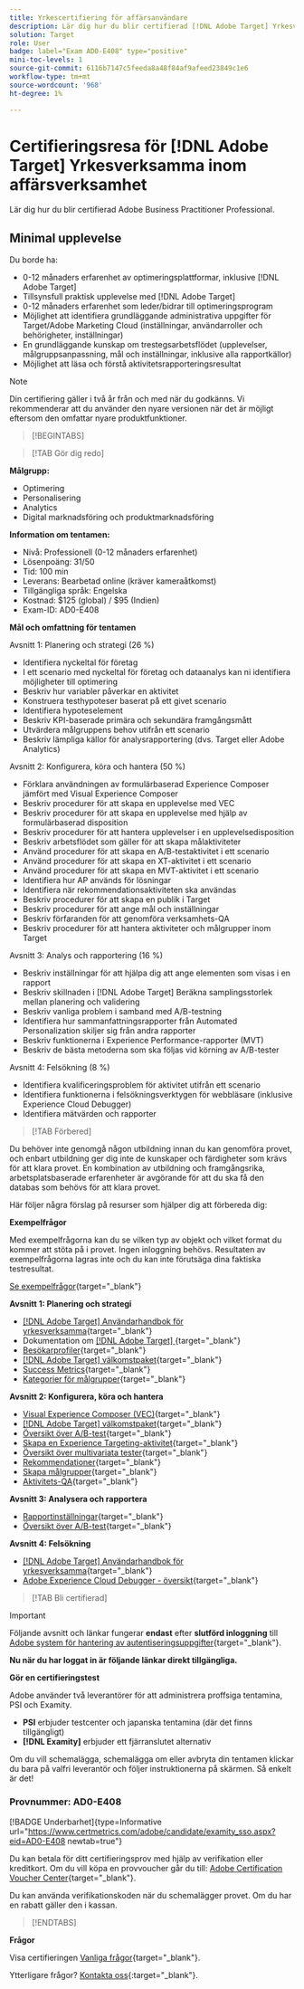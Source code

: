 ```yaml
---
title: Yrkescertifiering för affärsanvändare
description: Lär dig hur du blir certifierad [!DNL Adobe Target] Yrkesverksamma inom affärsverksamhet.
solution: Target
role: User
badge: label="Exam AD0-E408" type="positive"
mini-toc-levels: 1
source-git-commit: 6116b7147c5feeda8a48f84af9afeed23849c1e6
workflow-type: tm+mt
source-wordcount: '968'
ht-degree: 1%

---
```


# Certifieringsresa för [!DNL Adobe Target] Yrkesverksamma inom affärsverksamhet

Lär dig hur du blir certifierad Adobe Business Practitioner Professional.

## Minimal upplevelse

Du borde ha:

* 0-12 månaders erfarenhet av optimeringsplattformar, inklusive [!DNL Adobe Target]
* Tillsynsfull praktisk upplevelse med [!DNL Adobe Target]
* 0-12 månaders erfarenhet som leder/bidrar till optimeringsprogram
* Möjlighet att identifiera grundläggande administrativa uppgifter för Target/Adobe Marketing Cloud (inställningar, användarroller och behörigheter, inställningar)
* En grundläggande kunskap om trestegsarbetsflödet (upplevelser, målgruppsanpassning, mål och inställningar, inklusive alla rapportkällor)
* Möjlighet att läsa och förstå aktivitetsrapporteringsresultat

>[!NOTE]
>
>Din certifiering gäller i två år från och med när du godkänns. Vi rekommenderar att du använder den nyare versionen när det är möjligt eftersom den omfattar nyare produktfunktioner.

>[!BEGINTABS]

>[!TAB Gör dig redo]

**Målgrupp:**

* Optimering
* Personalisering
* Analytics 
* Digital marknadsföring och produktmarknadsföring

**Information om tentamen:**

* Nivå: Professionell (0-12 månaders erfarenhet)
* Lösenpoäng: 31/50
* Tid: 100 min
* Leverans: Bearbetad online (kräver kameraåtkomst)
* Tillgängliga språk: Engelska
* Kostnad: $125 (global) / $95 (Indien)
* Exam-ID: AD0-E408

**Mål och omfattning för tentamen**

Avsnitt 1: Planering och strategi (26 %)

* Identifiera nyckeltal för företag
* I ett scenario med nyckeltal för företag och dataanalys kan ni identifiera möjligheter till optimering
* Beskriv hur variabler påverkar en aktivitet
* Konstruera testhypoteser baserat på ett givet scenario
* Identifiera hypoteselement
* Beskriv KPI-baserade primära och sekundära framgångsmått
* Utvärdera målgruppens behov utifrån ett scenario
* Beskriv lämpliga källor för analysrapportering (dvs. Target eller Adobe Analytics)

Avsnitt 2: Konfigurera, köra och hantera (50 %)

* Förklara användningen av formulärbaserad Experience Composer jämfört med Visual Experience Composer
* Beskriv procedurer för att skapa en upplevelse med VEC
* Beskriv procedurer för att skapa en upplevelse med hjälp av formulärbaserad disposition
* Beskriv procedurer för att hantera upplevelser i en upplevelsedisposition
* Beskriv arbetsflödet som gäller för att skapa målaktiviteter
* Använd procedurer för att skapa en A/B-testaktivitet i ett scenario
* Använd procedurer för att skapa en XT-aktivitet i ett scenario
* Använd procedurer för att skapa en MVT-aktivitet i ett scenario
* Identifiera hur AP används för lösningar
* Identifiera när rekommendationsaktiviteten ska användas
* Beskriv procedurer för att skapa en publik i Target
* Beskriv procedurer för att ange mål och inställningar
* Beskriv förfaranden för att genomföra verksamhets-QA
* Beskriv procedurer för att hantera aktiviteter och målgrupper inom Target

Avsnitt 3: Analys och rapportering (16 %)

* Beskriv inställningar för att hjälpa dig att ange elementen som visas i en rapport
* Beskriv skillnaden i [!DNL Adobe Target] Beräkna samplingsstorlek mellan planering och validering
* Beskriv vanliga problem i samband med A/B-testning
* Identifiera hur sammanfattningsrapporter från Automated Personalization skiljer sig från andra rapporter
* Beskriv funktionerna i Experience Performance-rapporter (MVT)
* Beskriv de bästa metoderna som ska följas vid körning av A/B-tester

Avsnitt 4: Felsökning (8 %)

* Identifiera kvalificeringsproblem för aktivitet utifrån ett scenario
* Identifiera funktionerna i felsökningsverktygen för webbläsare (inklusive Experience Cloud Debugger)
* Identifiera mätvärden och rapporter

>[!TAB Förbered]

Du behöver inte genomgå någon utbildning innan du kan genomföra provet, och enbart utbildning ger dig inte de kunskaper och färdigheter som krävs för att klara provet. En kombination av utbildning och framgångsrika, arbetsplatsbaserade erfarenheter är avgörande för att du ska få den databas som behövs för att klara provet.

Här följer några förslag på resurser som hjälper dig att förbereda dig:

**Exempelfrågor**

Med exempelfrågorna kan du se vilken typ av objekt och vilket format du kommer att stöta på i provet. Ingen inloggning behövs. Resultaten av exempelfrågorna lagras inte och du kan inte förutsäga dina faktiska testresultat.

[Se exempelfrågor](https://scorpion.caveon.com/launchpad/ad0-e408-adobe-target-business-practitioner-professional-copy-5axknr){target="_blank"}

**Avsnitt 1: Planering och strategi**

* [[!DNL Adobe Target] Användarhandbok för yrkesverksamma](https://experienceleague.adobe.com/docs/target/using/target-home.html?lang=en){target="_blank"}
* Dokumentation om [[!DNL Adobe Target] ](https://experienceleague.adobe.com/docs/target.html?lang=en){target="_blank"}
* [Besökarprofiler](https://experienceleague.adobe.com/docs/target/using/audiences/visitor-profiles/visitor-profile.html?lang=en){target="_blank"}
* [[!DNL Adobe Target] välkomstpaket](https://experienceleague.adobe.com/docs/target/using/introduction/welcome/target-welcome-kit.html?lang=en){target="_blank"}
* [Success Metrics](https://experienceleague.adobe.com/docs/target/using/activities/success-metrics/success-metrics.html?lang=en){target="_blank"}
* [Kategorier för målgrupper](https://experienceleague.adobe.com/docs/target/using/audiences/create-audiences/categories-audiences/target-rules.html?lang=en){target="_blank"}

**Avsnitt 2: Konfigurera, köra och hantera**

* [Visual Experience Composer (VEC)](https://experienceleague.adobe.com/docs/target/using/experiences/vec/visual-experience-composer.html?lang=en){target="_blank"}
* [[!DNL Adobe Target] välkomstpaket](https://experienceleague.adobe.com/docs/target/using/introduction/welcome/target-welcome-kit.html?lang=en){target="_blank"}
* [Översikt över A/B-test](https://experienceleague.adobe.com/docs/target/using/activities/abtest/test-ab.html?lang=en){target="_blank"}
* [Skapa en Experience Targeting-aktivitet](https://experienceleague.adobe.com/docs/target/using/activities/experience-targeting/create-targeting/xt-create.html?lang=en){target="_blank"}
* [Översikt över multivariata tester](https://experienceleague.adobe.com/docs/target/using/activities/multivariate-test/multivariate-testing.html?lang=en){target="_blank"}
* [Rekommendationer](https://experienceleague.adobe.com/docs/target/using/recommendations/recommendations.html?lang=en){target="_blank"}
* [Skapa målgrupper](https://experienceleague.adobe.com/docs/target/using/audiences/create-audiences/audiences.html?lang=en){target="_blank"}
* [Aktivitets-QA](https://experienceleague.adobe.com/docs/target/using/activities/activity-qa/activity-qa.html?lang=en){target="_blank"}

**Avsnitt 3: Analysera och rapportera**

* [Rapportinställningar](https://experienceleague.adobe.com/docs/target/using/reports/settings/report-settings.html?lang=en){target="_blank"}
* [Översikt över A/B-test](https://experienceleague.adobe.com/docs/target/using/activities/abtest/test-ab.html?lang=en){target="_blank"}

**Avsnitt 4: Felsökning**

* [[!DNL Adobe Target] Användarhandbok för yrkesverksamma](https://experienceleague.adobe.com/docs/target/using/target-home.html?lang=en){target="_blank"}
* [Adobe Experience Cloud Debugger - översikt](https://experienceleague.adobe.com/docs/debugger/using/experience-cloud-debugger.html?lang=en){target="_blank"}

>[!TAB Bli certifierad]

>[!IMPORTANT]
>
>Följande avsnitt och länkar fungerar **endast**  efter **slutförd inloggning** till [Adobe system för hantering av autentiseringsuppgifter](http://www.certmetrics.com/adobe){target="_blank"}.

**Nu när du har loggat in är följande länkar direkt tillgängliga.**

**Gör en certifieringstest**

Adobe använder två leverantörer för att administrera proffsiga tentamina, PSI och Examity.

* **PSI** erbjuder testcenter och japanska tentamina (där det finns tillgängligt)
* **[!DNL Examity]** erbjuder ett fjärranslutet alternativ

Om du vill schemalägga, schemalägga om eller avbryta din tentamen klickar du bara på valfri leverantör och följer instruktionerna på skärmen. Så enkelt är det!

### Provnummer: AD0-E408

[!BADGE Underbarhet]{type=Informative url="https://www.certmetrics.com/adobe/candidate/examity_sso.aspx?eid=AD0-E408 newtab=true"}

Du kan betala för ditt certifieringsprov med hjälp av verifikation eller kreditkort. Om du vill köpa en provvoucher går du till: [Adobe Certification Voucher Center](https://market.xvoucher.com/adobe/global){target="_blank"}.

Du kan använda verifikationskoden när du schemalägger provet. Om du har en rabatt gäller den i kassan.

>[!ENDTABS]

**Frågor**

Visa certifieringen [Vanliga frågor](https://experienceleague.adobe.com/docs/certification/certification/faq.html?lang=en){target="_blank"}.

Ytterligare frågor? [Kontakta oss](mailto:certif@adobe.com){:target=&quot;_blank&quot;}.
